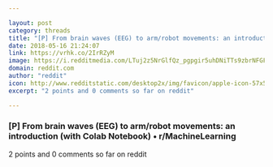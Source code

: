 ```yaml
---

layout: post
category: threads
title: "[P] From brain waves (EEG) to arm/robot movements: an introduction (with Colab Notebook)"
date: 2018-05-16 21:24:07
link: https://vrhk.co/2IrRZyM
image: https://i.redditmedia.com/LTuj2z5NrGlfQz_pgpgir5uhDNiTTs9zbrNFGFrv9H4.jpg?w=320&s=7b327ca5cd4a289719c8dc12750d749a
domain: reddit.com
author: "reddit"
icon: http://www.redditstatic.com/desktop2x/img/favicon/apple-icon-57x57.png
excerpt: "2 points and 0 comments so far on reddit"

---
```


### [P] From brain waves (EEG) to arm/robot movements: an introduction (with Colab Notebook) • r/MachineLearning

2 points and 0 comments so far on reddit
